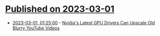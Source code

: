 # [Published on 2023-03-01](index.md)

* [2023-03-01, 01:25:00](https://news.slashdot.org/story/23/02/28/2239225/nvidias-latest-gpu-drivers-can-upscale-old-blurry-youtube-videos?utm_source=rss1.0mainlinkanon&utm_medium=feed) - [Nvidia's Latest GPU Drivers Can Upscale Old Blurry YouTube Videos](https://news.slashdot.org/story/23/02/28/2239225/nvidias-latest-gpu-drivers-can-upscale-old-blurry-youtube-videos?utm_source=rss1.0mainlinkanon&utm_medium=feed)
